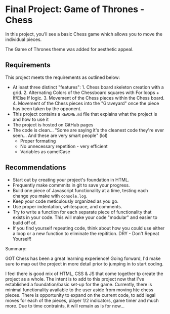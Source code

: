 # Final Project: Game of Thrones - Chess

In this project, you'll see a basic Chess game which allows you to move the individual pieces.

The Game of Thrones theme was added for aesthetic appeal. 

## Requirements

This project meets the requirements as outlined below:
* At least three distinct "features": 1. Chess board skeleton creation with a grid. 2. Alternating Colors of the Chessboard squares with For loops + If/Else If logic. 3. Movement of the Chess pieces within the Chess board. 4. Movement of the Chess pieces into the "Graveyard" once the piece has been taken by the opponent.
* This project contains a `README.md` file that explains what the project is and how to use it
* The project is hosted on GitHub pages
* The code is clean... "Some are saying it's the cleanest code they're ever seen... And these are very smart people" (lol)
  * Proper formating
  * No unnecessary repetition - very efficient
  * Variables as camelCase

## Recommendations

* Start out by creating your project's foundation in HTML.
* Frequently make commmits in git to save your progress.
* Build one piece of Javascript functionality at a time, testing each change you make with `console.log`. 
* Keep your code meticulously organized as you go. 
* Use proper indentation, whitespace, and comments. 
* Try to write a function for each separate piece of functionality that exists in your code. This will make your code "modular" and easier to build off of.
* If you find yourself repeating code, think about how you could use either a loop or a new function to eliminate the repitition. DRY - Don't Repeat Yourself!

Summary:

 GOT Chess has been a great learning experience!
Going forward, I'd make sure to map out the project in more detail prior to jumping in to start coding.
 
I feel there is good mix of HTML, CSS & JS that come together tp create the project as a whole. The intent is to add to this project now that I've        established a foundation/basic set-up for the game. Currently, there is minimal functionality available to the user aside from moving hte chess pieces. There is opportunity to expand on the current code, to add legal moves for each of the pieces, player 1/2 indicators, game timer and much more. Due to time contraints, it will remain as is for now...
 
 
